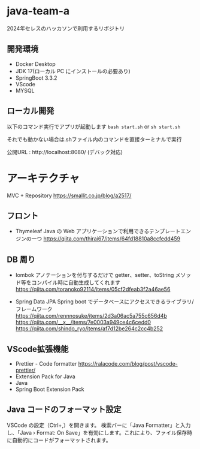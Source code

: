# java-team-a
2024年セレスのハッカソンで利用するリポジトリ

## 開発環境

- Docker Desktop
- JDK 17(ローカル PC にインストールの必要あり)
- SpringBoot 3.3.2
- VScode
- MYSQL

## ローカル開発

以下のコマンド実行でアプリが起動します
`bash start.sh` or `sh start.sh` 

それでも動かない場合は.shファイル内のコマンドを直接ターミナルで実行

公開URL : http://localhost:8080/ (デバック対応)


# アーキテクチャ

MVC + Repository
https://smallit.co.jp/blog/a2517/

## フロント

- Thymeleaf
  Java の Web アプリケーションで利用できるテンプレートエンジンの一つ
  https://qiita.com/thirai67/items/64fd18810a8ccfedd459

## DB 周り

- lombok
  アノテーションを付与するだけで getter、setter、toString メソッド等をコンパイル時に自動生成してくれます
  https://qiita.com/toranoko92114/items/05cf2dfeab3f2a46ae56

- Spring Data JPA
  Spring boot でデータベースにアクセスできるライブラリ/フレームワーク
  https://qiita.com/rennnosuke/items/2d3a06ac5a755c656d4b
  https://qiita.com/__x__/items/7e0003a949ce4c6cedd0
  https://qiita.com/shindo_ryo/items/af7d12be264c2cc4b252

## VScode拡張機能

- Prettier - Code formatter
https://ralacode.com/blog/post/vscode-prettier/
- Extension Pack for Java
- Java
- Spring Boot Extension Pack

## Java コードのフォーマット設定

VSCode の設定（Ctrl+,）を開きます。
検索バーに「Java Formatter」と入力し、「Java › Format: On Save」を有効にします。これにより、ファイル保存時に自動的にコードがフォーマットされます。
